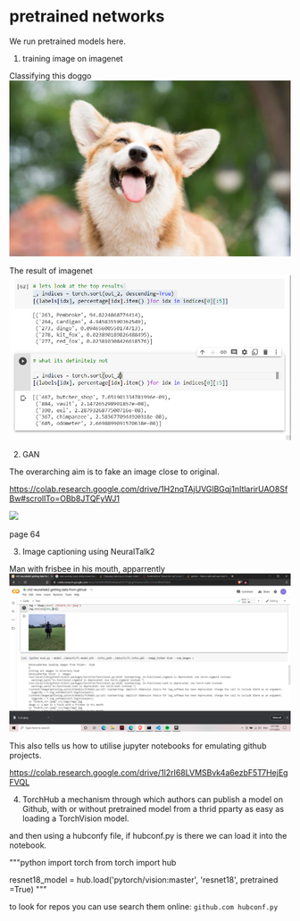 # pretrained networks

We run pretrained models here.

1. training image on imagenet

Classifying this doggo
![](doggo.jpg)

The result of imagenet
![](image_net_result.png)

2. GAN

The overarching aim is to fake an image close to original. 

https://colab.research.google.com/drive/1H2nqTAjUVGlBGqj1nItlarirUAO8SfBw#scrollTo=OBb8JTQFyWJ1

![](man_riding.jpg)

page 64

3. Image captioning using NeuralTalk2

Man with frisbee in his mouth, apparrently
![](man_with_frisbee.png)

This also tells us how to utilise jupyter notebooks for emulating github projects.

https://colab.research.google.com/drive/1l2rI68LVMSBvk4a6ezbF5T7HejEgFVQL

4. TorchHub a mechanism through which authors can publish a model on Github, with or without pretrained model from a thrid pparty as easy as loading a TorchVision model.

and then using a hubconfy file, if hubconf.py is there we can load it into the notebook.

"""python
import torch
from torch import hub

resnet18_model = hub.load('pytorch/vision:master', 'resnet18', pretrained =True)
"""

to look for repos you can use search them online:
`github.com hubconf.py`










